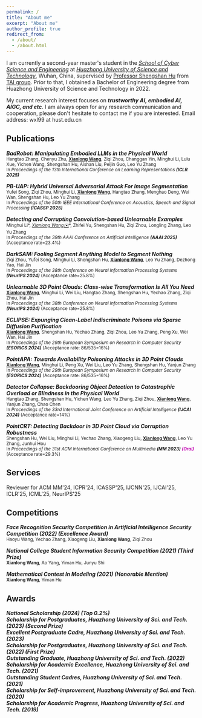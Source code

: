 ```yaml
---
permalink: /
title: "About me"
excerpt: "About me"
author_profile: true
redirect_from: 
  - /about/
  - /about.html
---
```


I am currently a second-year master's student in the _[School of Cyber Science and Engineering](https://cse.hust.edu.cn/)_ at _[Huazhong University of Science and Technology](https://www.hust.edu.cn/)_, Wuhan, China,
supervised by [Professor Shengshan Hu](https://scholar.google.com.hk/citations?user=lkAFwJgAAAAJ&hl=zh-CN&oi=ao) from [TAI group](http://trustai.cse.hust.edu.cn/). Prior to that, I obtained a Bachelor of Engineering degree from Huazhong University of Science and Technology in 2022.

My current research interest focuses on **_trustworthy AI, embodied AI, AIGC, and etc_**. I am always open for any research communication and cooperation, please don't hesitate to contact me if you are interested.
Email address: wxl99 at hust.edu.cn


 

Publications
------

***BadRobot: Manipulating Embodied LLMs in the Physical World***  
<small> Hangtao Zhang, Chenyu Zhu, **<u>Xianlong Wang</u>**, Ziqi Zhou, Changgan Yin, Minghui Li, Lulu Xue, Yichen Wang, Shengshan Hu, Aishan Liu, Peijin Guo, Leo Yu Zhang  
In _Proceedings of the 13th International Conference on Learning Representations **(ICLR 2025)**_ </small>


***PB-UAP: Hybrid Universal Adversarial Attack For Image Segmentation***  
<small> Yufei Song, Ziqi Zhou, Minghui Li, **<u>Xianlong Wang</u>**, Hangtao Zhang, Menghao Deng, Wei Wan, Shengshan Hu, Leo Yu Zhang  
In _Proceedings of the 50th IEEE International Conference on Acoustics, Speech and Signal Processing **(ICASSP 2025)**_ </small>


***Detecting and Corrupting Convolution-based Unlearnable Examples***  
<small> Minghui Li\*, **<u>Xianlong Wang*✉️</u>**, Zhifei Yu, Shengshan Hu, Ziqi Zhou, Longling Zhang, Leo Yu Zhang  
In _Proceedings of the 39th AAAI Conference on Artificial Intelligence **(AAAI 2025)**_ (Acceptance rate=23.4%) </small>


***DarkSAM: Fooling Segment Anything Model to Segment Nothing***   
<small> Ziqi Zhou, Yufei Song, Minghui Li, Shengshan Hu, **<u>Xianlong Wang</u>**, Leo Yu Zhang, Dezhong Yao, Hai Jin   
In _Proceedings of the 38th Conference on Neural Information Processing Systems **(NeurIPS 2024)**_ (Acceptance rate=25.8%) </small>

***Unlearnable 3D Point Clouds: Class-wise Transformation Is All You Need***   
<small> **<u>Xianlong Wang</u>**, Minghui Li, Wei Liu, Hangtao Zhang, Shengshan Hu, Yechao Zhang, Ziqi Zhou, Hai Jin   
In _Proceedings of the 38th Conference on Neural Information Processing Systems **(NeurIPS 2024)**_ (Acceptance rate=25.8%) </small>


***ECLIPSE: Expunging Clean-Label Indiscriminate Poisons via Sparse Diffusion Purification***   
<small> **<u>Xianlong Wang</u>**, Shengshan Hu, Yechao Zhang, Ziqi Zhou, Leo Yu Zhang, Peng Xu, Wei Wan, Hai Jin   
In _Proceedings of the 29th European Symposium on Research in Computer Security **(ESORICS 2024)**_ (Acceptance rate: 86/535=16%)  </small>

***PointAPA: Towards Availability Poisoning Attacks in 3D Point Clouds***   
<small> **<u>Xianlong Wang</u>**, Minghui Li, Peng Xu, Wei Liu, Leo Yu Zhang, Shengshan Hu, Yanjun Zhang   
In _Proceedings of the 29th European Symposium on Research in Computer Security **(ESORICS 2024)**_  (Acceptance rate: 86/535=16%) </small>

***Detector Collapse: Backdooring Object Detection to Catastrophic Overload or Blindness in the Physical World***   
<small> Hangtao Zhang, Shengshan Hu, Yichen Wang, Leo Yu Zhang, Ziqi Zhou, **<u>Xianlong Wang</u>**, Yanjun Zhang, Chao Chen   
In _Proceedings of the 33rd International Joint Conference on Artificial Intelligence **(IJCAI 2024)**_ (Acceptance rate=14%) </small>


***PointCRT: Detecting Backdoor in 3D Point Cloud via Corruption Robustness***   
<small> Shengshan Hu, Wei Liu, Minghui Li, Yechao Zhang, Xiaogeng Liu, **<u>Xianlong Wang</u>**, Leo Yu Zhang, Junhui Hou  
In _Proceedings of the 31st ACM International Conference on Multimedia **(MM 2023) <font color="color: lightblue;"> (Oral) </font>**_ (Acceptance rate=29.3%) </small>

 
Services
------
Reviewer for ACM MM'24, ICPR'24, ICASSP'25, IJCNN'25, IJCAI'25, ICLR'25, ICML'25, NeurIPS'25 



Competitions
------
***Face Recognition Security Competition in Artificial Intelligence Security Competition (2022) (Excellence Award)***  
<small> Haoyu Wang, Yechao Zhang, Xiaogeng Liu, **Xianlong Wang**, Ziqi Zhou  </small>

***National College Student Information Security Competition (2021) (Third Prize)***  
<small> **Xianlong Wang**, Ao Yang, Yiman Hu, Junyu Shi  </small>

***Mathematical Contest In Modeling (2021) (Honorable Mention)***  
<small> **Xianlong Wang**, Yiman Hu  </small>


Awards
------
***National Scholarship (2024) (Top 0.2%)***  
***Scholarship for Postgraduates, Huazhong University of Sci. and Tech. (2023) (Second Prize)***  
***Excellent Postgraduate Cadre, Huazhong University of Sci. and Tech. (2023)***  
***Scholarship for Postgraduates, Huazhong University of Sci. and Tech. (2022) (First Prize)***  
***Outstanding Graduate, Huazhong University of Sci. and Tech. (2022)***  
***Scholarship for Academic Excellence, Huazhong University of Sci. and Tech. (2021)***  
***Outstanding Student Cadres, Huazhong University of Sci. and Tech. (2021)***  
***Scholarship for Self-improvement, Huazhong University of Sci. and Tech. (2020)***  
***Scholarship for Academic Progress, Huazhong University of Sci. and Tech. (2019)***   













